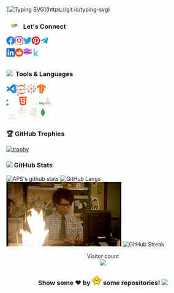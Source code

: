 [![Typing SVG](https://readme-typing-svg.herokuapp.com?font=Fira+Code&pause=1000&color=c70039&center=true&vCenter=true&width=435&lines=Hi+there%2C+AROMAL...;FOOTBALL...;CODE...;HAHAHA!...)](https://git.io/typing-svg)
<!--
<h2 align="center">A R O M A L ...<img src="https://raw.githubusercontent.com/AromalShaji/AromalShaji/master/assets/waving.gif" alt="waving.gif" height=25px width=27px></h2>

![Metrics](https://metrics.lecoq.io/AromalShaji?template=classic&base.metadata=0&languages=1&tweets=1&base=header%2C%20activity%2C%20community%2C%20repositories%2C%20metadata&base.indepth=false&base.hireable=false&base.skip=false&languages=false&languages.limit=8&languages.threshold=0%25&languages.other=false&languages.colors=github&languages.sections=most-used&languages.details=byte-size%2C%20percentage&languages.indepth=false&languages.analysis.timeout=15&languages.analysis.timeout.repositories=7.5&languages.categories=markup%2C%20programming&languages.recent.categories=markup%2C%20programming&languages.recent.load=300&languages.recent.days=14&tweets=false&tweets.user=AromalShaji&tweets.attachments=true&tweets.limit=3&config.timezone=Asia%2FCalcutta)
-->

### <img src="https://raw.githubusercontent.com/AromalShaji/AromalShaji/master/assets/Handshake.gif" alt="Handshake.gif" width=40px> Let's Connect

[<img align="left" alt="Aromal Shaji | Facebook" width="22px" src="https://raw.githubusercontent.com/AromalShaji/AromalShaji/master/assets/facebook.svg" />](https://www.facebook.com/AromalShaji)
[<img align="left" alt="Aromal Shaji | Instagram" width="22px" src="https://raw.githubusercontent.com/AromalShaji/AromalShaji/master/assets/instagram.svg" />](https://www.instagram.com/AromalShaji)
[<img align="left" alt="Aromal Shaji | Twitter" width="22px" src="https://raw.githubusercontent.com/AromalShaji/AromalShaji/master/assets/twitter.svg" />](https://twitter.com/AromalShaji?)
[<img align="left" alt="Aromal Shaji | Pinterest" width="22px" src="https://raw.githubusercontent.com/AromalShaji/AromalShaji/master/assets/pinterest.svg" />](https://in.pinterest.com/AromalShaji/)
[<img align="left" alt="Aromal Shaji | telegram" width="22px" src="https://raw.githubusercontent.com/AromalShaji/AromalShaji/master/assets/telegram.svg" />](https://t.me/AromalShaji)
<br/>

[<img align="left" alt="Aromal Shaji | Linkedin" width="22px" src="https://raw.githubusercontent.com/AromalShaji/AromalShaji/master/assets/linkedin.svg" />](https://www.linkedin.com/in/AromalShaji/)
[<img align="left" alt="Aromal Shaji | Reddit" width="22px" src="https://raw.githubusercontent.com/AromalShaji/AromalShaji/master/assets/reddit.svg" />](https://www.reddit.com/user/Ciya_Khan)
[<img align="left" alt="Aromal Shaji | Pinterest" width="22px" src="https://raw.githubusercontent.com/AromalShaji/AromalShaji/master/assets/glitch.svg" />](https://glitch.com/@AromalShaji)
[<img align="left" alt="Aromal Shaji | Kaggle" width="22px" src="https://raw.githubusercontent.com/AromalShaji/AromalShaji/master/assets/kaggle.svg" />](https://www.kaggle.com/ciyakhan)
<br/>
<br/>

### <img src = "https://media2.giphy.com/media/QssGEmpkyEOhBCb7e1/giphy.gif?cid=ecf05e47a0n3gi1bfqntqmob8g9aid1oyj2wr3ds3mg700bl&rid=giphy.gif" width=20px >&nbsp; Tools & Languages

[<img align="left" alt="Cpp" width="26px" src="https://raw.githubusercontent.com/AromalShaji/AromalShaji/master/assets/vscode.svg" />](CiyaKhan)
[<img align="left" alt="Cpp" width="26px" src="https://raw.githubusercontent.com/AromalShaji/AromalShaji/master/assets/jupyter.svg" />](CiyaKhan)
[<img align="left" alt="Cpp" width="26px" src="https://raw.githubusercontent.com/AromalShaji/AromalShaji/master/assets/tableau.svg" />](CiyaKhan)
[<img align="left" alt="Cpp" width="26px" src="https://raw.githubusercontent.com/AromalShaji/AromalShaji/master/assets/tensorflow.svg" />](CiyaKhan)
<br/>

[<img align="left" alt="Cpp" width="30px" src="https://raw.githubusercontent.com/AromalShaji/AromalShaji/master/assets/cpp.svg" />](CiyaKhan)
[<img align="left" alt="Cpp" width="26px" src="https://raw.githubusercontent.com/AromalShaji/AromalShaji/master/assets/html.svg" />](CiyaKhan)
[<img align="left" alt="Cpp" width="30px" src="https://raw.githubusercontent.com/AromalShaji/AromalShaji/master/assets/js.svg" />](CiyaKhan)
[<img align="left" alt="Cpp" width="30px" src="https://raw.githubusercontent.com/AromalShaji/AromalShaji/master/assets/mysql.svg" />](CiyaKhan)
<br/>

[<img align="left" alt="Cpp" width="30px" src="https://raw.githubusercontent.com/AromalShaji/AromalShaji/master/assets/java.svg" />](CiyaKhan)
[<img align="left" alt="Cpp" width="26px" src="https://raw.githubusercontent.com/AromalShaji/AromalShaji/master/assets/python.svg" />](CiyaKhan)
[<img align="left" alt="Cpp" width="26px" src="https://raw.githubusercontent.com/AromalShaji/AromalShaji/master/assets/django.svg" />](CiyaKhan)
[<img align="left" alt="Cpp" width="26px" src="https://raw.githubusercontent.com/AromalShaji/AromalShaji/master/assets/mongodb.svg" />](CiyaKhan)
<br/>
<br/>

### 🏆 GitHub Trophies

[![trophy](https://github-profile-trophy.vercel.app/?username=AromalShaji&theme=juicyfresh&no-frame=true&margin-w=5&margin-h=5&column=7&row=1&no-bg=true)](AromalShaji)
<br/>

### <img src="https://user-images.githubusercontent.com/76244600/130684889-4425a8ef-53ba-48f3-9433-871976fba0e9.gif" height="25px">  GitHub Stats

![APS's github stats](https://github-readme-stats.vercel.app/api?username=AromalShaji&show_icons=false&count_private=true&theme=react&hide_border=true&bg_color=0D1117)
![GitHub Langs](https://github-readme-stats.vercel.app/api/top-langs/?username=AromalShaji&langs_count=8&count_private=true&layout=compact&theme=react&hide_border=true&bg_color=0D1117)
<br/>
<img src = "https://raw.githubusercontent.com/AromalShaji/AromalShaji/master/assets/codyfire.gif" width=300px />
![GitHub Streak](https://github-readme-streak-stats.herokuapp.com/?user=AromalShaji&theme=black-ice&hide_border=true&stroke=0000&background=0D1117)
<br/>

<p align="center"> 
  Visitor count<br>
  <img src="https://profile-counter.glitch.me/AromalShaji/count.svg" />
</p>

<h3 align="center">Show some ❤ by <img src="https://raw.githubusercontent.com/AromalShaji/AromalShaji/master/assets/star.gif" height=25px width=25px> some repositories! <img src="https://user-images.githubusercontent.com/76244600/130682427-5b987fe2-9a2e-4e08-9e59-b951a8e58a84.gif" height="25px"></h3>
